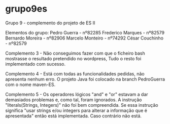 # grupo9es

Grupo 9 - complemento do projeto de ES II

Elementos do grupo:
Pedro Guerra - nº82285
Frederico Marques - nº82579
Bernardo Moreira - nº82906
Marcelo Monteiro - nº74292
César Couchinho - nº82579

Complemento 3 - Não conseguimos fazer com que o ficheiro bash mostrasse o resultado pretendido no wordpress, Tudo o resto foi implementado com sucesso.

Complemento 4 - Está com todas as funcionalidades pedidas, não apresenta nenhum erro. O projeto Java foi colocado na branch PedroGuerra com o nome maven-ES.

Complemento 5 - Os operadores lógicos "and" e "or" estavam a dar demasiados problemas e, como tal, foram ignorados. A instrução "literals(Strings, Integers)" não foi bem compreendida. Se essa instrução significa "usar strings e/ou integers para alterar a informação que é apresentada" então está implementada. Caso contrário não está.

